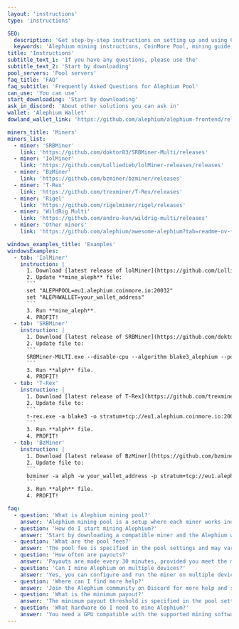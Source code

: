 ```yaml
---
layout: 'instructions'
type: 'instructions'

SEO:
  description: 'Get step-by-step instructions on setting up and using CoinMore Pool for mining Alephium. Our detailed guides will help you start mining this cryptocurrency quickly and easily.'
  keywords: 'Alephium mining instructions, CoinMore Pool, mining guide, mining setup, Alephium mining, cryptocurrency mining, blockchain, crypto mining, digital mining, decentralized mining, secure mining, profitable mining'
title: 'Instructions'
subtitle_text_1: 'If you have any questions, please use the'
subtitle_text_2: 'Start by downloading'
pool_servers: 'Pool servers'
faq_title: 'FAQ'
faq_subtitle: 'Frequently Asked Questions for Alephium Pool'
can_use: 'You can use'
start_downloading: 'Start by downloading'
ask_in_discord: 'About other solutions you can ask in'
wallet: 'Alephium Wallet'
dowland_wallet_link: 'https://github.com/alephium/alephium-frontend/releases'

miners_title: 'Miners'
miners_list:
  - miner: 'SRBMiner'
    link: 'https://github.com/doktor83/SRBMiner-Multi/releases'
  - miner: 'IolMiner'
    link: 'https://github.com/Lolliedieb/lolMiner-releases/releases'
  - miner: 'BzMiner'
    link: 'https://github.com/bzminer/bzminer/releases'
  - miner: 'T-Rex'
    link: 'https://github.com/trexminer/T-Rex/releases'
  - miner: 'Rigel'
    link: 'https://github.com/rigelminer/rigel/releases'
  - miner: 'WildRig Multi'
    link: 'https://github.com/andru-kun/wildrig-multi/releases'
  - miner: 'Other miners'
    link: 'https://github.com/alephium/awesome-alephium?tab=readme-ov-file#mining-software'

windows_examples_title: 'Examples'
windowsExamples:
  - tab: 'IolMiner'
    instruction: |
      1. Download [latest release of lolMiner](https://github.com/Lolliedieb/lolMiner-releases/releases) and unzip the files.
      2. Update **mine_aleph** file:
      ```
      set "ALEPHPOOL=eu1.alephium.coinmore.io:20032"
      set "ALEPHWALLET=your_wallet_address"
      ```
      3. Run **mine_aleph**.
      4. PROFIT!
  - tab: 'SRBMiner'
    instruction: |
      1. Download [latest release of SRBMiner](https://github.com/doktor83/SRBMiner-Multi/releases) and unzip the files.
      2. Update file to:
      ```
      SRBMiner-MULTI.exe --disable-cpu --algorithm blake3_alephium --pool eu1.alephium.coinmore.io:20032 --wallet your_wallet_address
      ```
      3. Run **alph** file.
      4. PROFIT!
  - tab: 'T-Rex'
    instruction: |
      1. Download [latest release of T-Rex](https://github.com/trexminer/T-Rex/releases) and unzip the files.
      2. Update file to:
      ```
      t-rex.exe -a blake3 -o stratum+tcp://eu1.alephium.coinmore.io:20032 -u your_wallet_address -p x -w rig0
      ```
      3. Run **alph** file.
      4. PROFIT!
  - tab: 'BzMiner'
    instruction: |
      1. Download [latest release of BzMiner](https://github.com/bzminer/bzminer/releases) and unzip the files.
      2. Update file to:
      ```
      bzminer -a alph -w your_wallet_address -p stratum+tcp://eu1.alephium.coinmore.io:20032
      ```
      3. Run **alph** file.
      4. PROFIT!

faq:
  - question: 'What is Alephium mining pool?'
    answer: 'Alephium mining pool is a setup where each miner works independently. The block reward goes only to the miner who found it. Block search time depends on your hashrate and luck.'
  - question: 'How do I start mining Alephium?'
    answer: 'Start by downloading a compatible miner and the Alephium wallet. Follow the instructions provided to configure and run your miner.'
  - question: 'What are the pool fees?'
    answer: 'The pool fee is specified in the pool settings and may vary. Check the CoinMore Pool website for the current fee structure.'
  - question: 'How often are payouts?'
    answer: 'Payouts are made every 30 minutes, provided you meet the minimum payout threshold.'
  - question: 'Can I mine Alephium on multiple devices?'
    answer: 'Yes, you can configure and run the miner on multiple devices using the same wallet address.'
  - question: 'Where can I find more help?'
    answer: 'Join the Alephium community on Discord for more help and support from other miners.'
  - question: 'What is the minimum payout?'
    answer: 'The minimum payout threshold is specified in the pool settings. Check the CoinMore Pool website for the current minimum payout value.'
  - question: 'What hardware do I need to mine Alephium?'
    answer: 'You need a GPU compatible with the supported mining software. Refer to the mining software documentation for specific hardware requirements.'
---
```

